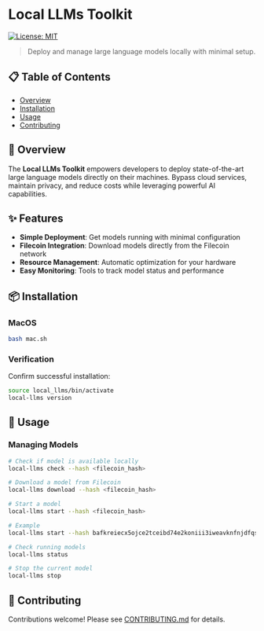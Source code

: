 # Local LLMs Toolkit

[![License: MIT](https://img.shields.io/badge/License-MIT-blue.svg)](LICENSE)

> Deploy and manage large language models locally with minimal setup.

## 📋 Table of Contents

- [Overview](#overview)
- [Installation](#installation)
- [Usage](#usage)
- [Contributing](#contributing)

## 🔭 Overview

The **Local LLMs Toolkit** empowers developers to deploy state-of-the-art large language models directly on their machines. Bypass cloud services, maintain privacy, and reduce costs while leveraging powerful AI capabilities.

## ✨ Features

- **Simple Deployment**: Get models running with minimal configuration
- **Filecoin Integration**: Download models directly from the Filecoin network
- **Resource Management**: Automatic optimization for your hardware
- **Easy Monitoring**: Tools to track model status and performance

## 📦 Installation

### MacOS

```bash
bash mac.sh
```

### Verification

Confirm successful installation:

```bash
source local_llms/bin/activate
local-llms version
```

## 🚀 Usage

### Managing Models

```bash
# Check if model is available locally
local-llms check --hash <filecoin_hash>

# Download a model from Filecoin
local-llms download --hash <filecoin_hash>

# Start a model
local-llms start --hash <filecoin_hash>

# Example
local-llms start --hash bafkreiecx5ojce2tceibd74e2koniii3iweavknfnjdfqs6ows2ikoow6m

# Check running models
local-llms status

# Stop the current model
local-llms stop
```

## 👥 Contributing

Contributions welcome! Please see [CONTRIBUTING.md](CONTRIBUTING.md) for details.
